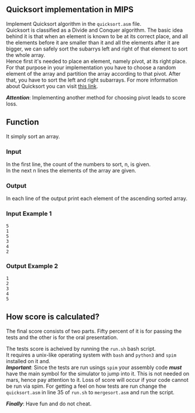 ## Quicksort implementation in MIPS

Implement Quicksort algorithm in the `quicksort.asm` file.  
Quicksort is classified as a Divide and Conquer algorithm. The basic idea behind it is that when an element is known to be at its correct place, and all the elements before it are smaller than it and all the elements after it are bigger, we can safely sort the subarrys left and right of that element to sort the whole array.  
Hence first it's needed to place an element, namely pivot, at its right place. For that purpose in your implementation you have to choose a random element of the array and partition the array according to that pivot. After that, you have to sort the left and right subarrays.
For more information about Quicksort you can visit [this link](https://brilliant.org/wiki/quick-sort/#choosing-a-pivot).  

***Attention***: Implementing another method for choosing pivot leads to score loss.  

## Function

It simply sort an array.


### Input

In the first line, the count of the numbers to sort, n, is given.   
In the next n lines the elements of the array are given.


### Output

In each line of the output print each element of the ascending sorted array.

### Input Example 1

```
5
1
5
3
4
2
```

### Output Example 2

```
1
2
3
4
5
```


## How score is calculated?

The final score consists of two parts. Fifty percent of it is for passing the tests and the other is for the oral presentation.  

The tests score is acheived by running the `run.sh` bash script.  
It requires a unix-like operating system with `bash` and `python3` and `spim` installed on it and.  
***Important***: Since the tests are run usings `spim` your assembly code ***must*** have the main symbol for the simulator to jump into it. This is not needed on mars, hence pay attention to it. Loss of score will occur if your code cannot be run via spim.
For getting a feel on how tests are run change the `quicksort.asm` in line 35 of `run.sh` to `mergesort.asm` and run the script.

***Finally***: Have fun and do not cheat.

